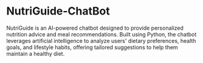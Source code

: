 # NutriGuide-ChatBot
NutriGuide is an AI-powered chatbot designed to provide personalized nutrition advice and meal recommendations. Built using Python, the chatbot leverages artificial intelligence to analyze users' dietary preferences, health goals, and lifestyle habits, offering tailored suggestions to help them maintain a healthy diet.
